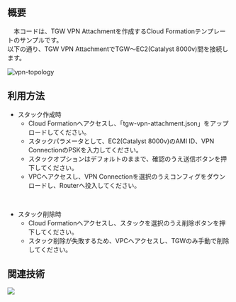 ## 概要
　本コードは、TGW VPN Attachmentを作成するCloud Formationテンプレートのサンプルです。<br/>
以下の通り、TGW VPN AttachmentでTGW～EC2(Catalyst 8000v)間を接続します。<br/>

![vpn-topology](https://github.com/yamamototis1105/aws-cfn-tgw-vpn-attachment/assets/114621183/91298bb7-3b00-4bb6-870f-c5984301c4c8)

## 利用方法
* スタック作成時
  * Cloud Formationへアクセスし、「tgw-vpn-attachment.json」をアップロードしてください。
  * スタックパラメータとして、EC2(Catalyst 8000v)のAMI ID、VPN ConnectionのPSKを入力してください。
  * スタックオプションはデフォルトのままで、確認のうえ送信ボタンを押下してください。
  * VPCへアクセスし、VPN Connectionを選択のうえコンフィグをダウンロードし、Routerへ投入してください。
<br/>

* スタック削除時
  * Cloud Formationへアクセスし、スタックを選択のうえ削除ボタンを押下してください。
  * スタック削除が失敗するため、VPCへアクセスし、TGWのみ手動で削除してください。

## 関連技術
<img src="https://img.shields.io/badge/AWS-Cloud_Formation-blue"></img>


